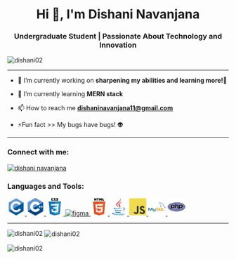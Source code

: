 


<h1 align="center">Hi 👋, I'm Dishani Navanjana</h1>
<h3 align="center">Undergraduate Student | Passionate About Technology and Innovation</h3>

<p align="left"> <img src="https://komarev.com/ghpvc/?username=dishani02&label=Profile%20views&color=0e75b6&style=flat" alt="dishani02" /> </p>

---

- 🔭 I’m currently working on **sharpening my abilities and learning more!🚀**

- 🌱 I’m currently learning **MERN stack**

- 📫 How to reach me **dishaninavanjana11@gmail.com**

- ⚡Fun fact >> My bugs have bugs! 👽 

---
<h3 align="left">Connect with me:</h3>
<p align="left">
<a href="https://linkedin.com/in/dishani navanjana" target="blank"><img align="center" src="https://raw.githubusercontent.com/rahuldkjain/github-profile-readme-generator/master/src/images/icons/Social/linked-in-alt.svg" alt="dishani navanjana" height="30" width="40" /></a>
</p>

<h3 align="left">Languages and Tools:</h3>
<p align="left"> <a href="https://www.cprogramming.com/" target="_blank" rel="noreferrer"> <img src="https://raw.githubusercontent.com/devicons/devicon/master/icons/c/c-original.svg" alt="c" width="40" height="40"/> </a> <a href="https://www.w3schools.com/cpp/" target="_blank" rel="noreferrer"> <img src="https://raw.githubusercontent.com/devicons/devicon/master/icons/cplusplus/cplusplus-original.svg" alt="cplusplus" width="40" height="40"/> </a> <a href="https://www.w3schools.com/css/" target="_blank" rel="noreferrer"> <img src="https://raw.githubusercontent.com/devicons/devicon/master/icons/css3/css3-original-wordmark.svg" alt="css3" width="40" height="40"/> </a> <a href="https://www.figma.com/" target="_blank" rel="noreferrer"> <img src="https://www.vectorlogo.zone/logos/figma/figma-icon.svg" alt="figma" width="40" height="40"/> </a> <a href="https://www.w3.org/html/" target="_blank" rel="noreferrer"> <img src="https://raw.githubusercontent.com/devicons/devicon/master/icons/html5/html5-original-wordmark.svg" alt="html5" width="40" height="40"/> </a> <a href="https://www.java.com" target="_blank" rel="noreferrer"> <img src="https://raw.githubusercontent.com/devicons/devicon/master/icons/java/java-original.svg" alt="java" width="40" height="40"/> </a> <a href="https://developer.mozilla.org/en-US/docs/Web/JavaScript" target="_blank" rel="noreferrer"> <img src="https://raw.githubusercontent.com/devicons/devicon/master/icons/javascript/javascript-original.svg" alt="javascript" width="40" height="40"/> </a> <a href="https://www.mysql.com/" target="_blank" rel="noreferrer"> <img src="https://raw.githubusercontent.com/devicons/devicon/master/icons/mysql/mysql-original-wordmark.svg" alt="mysql" width="40" height="40"/> </a> <a href="https://www.php.net" target="_blank" rel="noreferrer"> <img src="https://raw.githubusercontent.com/devicons/devicon/master/icons/php/php-original.svg" alt="php" width="40" height="40"/> </a> </p>

---
<p><img align="left" src="https://github-readme-stats.vercel.app/api/top-langs?username=dishani02&show_icons=true&locale=en&layout=compact" alt="dishani02" /></p>

<p>&nbsp;<img align="center" src="https://github-readme-stats.vercel.app/api?username=dishani02&show_icons=true&locale=en" alt="dishani02" /></p>

<p><img align="center" src="https://github-readme-streak-stats.herokuapp.com/?user=dishani02&" alt="dishani02" /></p>
